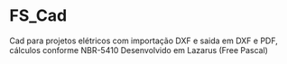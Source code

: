# FS_Cad
Cad para projetos elétricos com importação DXF e saida em DXF e PDF, cálculos conforme NBR-5410
Desenvolvido em Lazarus (Free Pascal)

